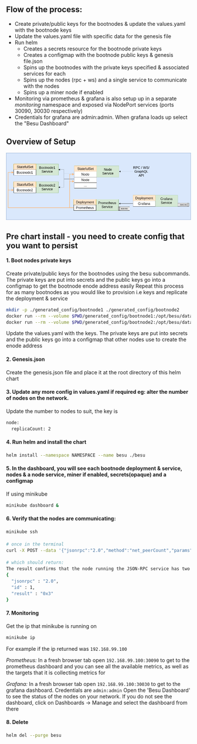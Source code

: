 
## Flow of the process:
- Create private/public keys for the bootnodes & update the values.yaml with the bootnode keys
- Update the values.yaml file with specific data for the genesis file
- Run helm
  - Creates a secrets resource for the bootnode private keys
  - Creates a configmap with the bootnode public keys & genesis file.json
  - Spins up the bootnodes with the private keys specified & associated services for each
  - Spins up the nodes (rpc + ws) and a single service to communicate with the nodes
  - Spins up a miner node if enabled
- Monitoring via prometheus & grafana is also setup up in a separate *monitoring* namespace and exposed via NodePort services (ports 30090, 30030 respectively)
- Credentials for grafana are admin:admin. When grafana loads up select the "Besu Dashboard"

## Overview of Setup
![Image ethash](../../../images/ethash.png)


## Pre chart install - you need to create config that you want to persist

#### 1. Boot nodes private keys
Create private/public keys for the bootnodes using the besu subcommands. The private keys are put into secrets and the public keys go into a configmap to get the bootnode enode address easily
Repeat this process for as many bootnodes as you would like to provision i.e keys and replicate the deployment & service

```bash
mkdir -p ./generated_config/bootnode1 ./generated_config/bootnode2
docker run --rm --volume $PWD/generated_config/bootnode1:/opt/besu/data hyperledger/besu:develop --data-path /opt/besu/data public-key export --to /opt/besu/data/key.pub
docker run --rm --volume $PWD/generated_config/bootnode2:/opt/besu/data hyperledger/besu:develop --data-path /opt/besu/data public-key export --to /opt/besu/data/key.pub
```

Update the values.yaml with the keys. The private keys are put into secrets and the public keys go into a configmap that other nodes use to create the enode address

#### 2. Genesis.json
Create the genesis.json file and place it at the root directory of this helm chart

#### 3. Update any more config in values.yaml if required eg: alter the number of nodes on the network.
Update the number to nodes to suit, the key is
```bash
node:
  replicaCount: 2
```

#### 4. Run helm and install the chart
```bash
helm install --namespace NAMESPACE --name besu ./besu
```

#### 5. In the dashboard, you will see each bootnode deployment & service, nodes & a node service, miner if enabled, secrets(opaque) and a configmap

If using minikube
```bash
minikube dashboard &
```

#### 6. Verify that the nodes are communicating:
```bash
minikube ssh

# once in the terminal
curl -X POST --data '{"jsonrpc":"2.0","method":"net_peerCount","params":[],"id":1}' <BESU_NODE_SERVICE_HOST>:8545

# which should return:
The result confirms that the node running the JSON-RPC service has two peers:
{
  "jsonrpc" : "2.0",
  "id" : 1,
  "result" : "0x3"
}

```

#### 7. Monitoring
Get the ip that minikube is running on
```bash
minikube ip
```

For example if the ip returned was `192.168.99.100`

*Prometheus:*
In a fresh browser tab open `192.168.99.100:30090` to get to the prometheus dashboard and you can see all the available metrics, as well as the targets that it is collecting metrics for

*Grafana:*
In a fresh browser tab open `192.168.99.100:30030` to get to the grafana dashboard. Credentials are `admin:admin` Open the 'Besu Dashboard' to see the status of the nodes on your network. If you do not see the dashboard, click on Dashboards -> Manage and select the dashboard from there


#### 8. Delete
```bash
helm del --purge besu

```
